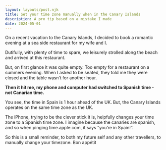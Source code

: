 ```yaml
---
layout: layouts/post.njk
title: Set your time zone manually when in the Canary Islands
description: A pro tip based on a mistake I made
date: 2024-05-01
---
```


On a recent vacation to the Canary Islands, I decided to book a romantic evening at a sea side restaurant for my wife and I.

Dutifully, with plenty of time to spare, we leisurely strolled along the beach and arrived at this restaurant.

But, on first glance it was quite empty. Too empty for a restaurant on a summers evening.
When I asked to be seated, they told me they were closed and the table wasn’t for another hour.

**Then it hit me, my phone and computer had switched to Spanish time - not Canarian time.**

You see, the time in Spain is 1 hour ahead of the UK.
But, the Canary Islands operates on the same time zone as the UK.

The iPhone, trying to be the clever stick it is, helpfully changes your time zone to a Spanish time zone. I imagine because the canaries are spanish, and so when pinging time.apple.com, it says “you’re in Spain!”.

So this is a small reminder, to both my future self and any other travellers, to manually change your timezone.
Bon appétit
